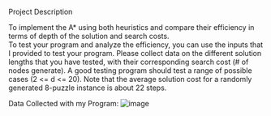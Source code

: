 
Project Description  

To implement the A* using both heuristics and compare their efficiency in terms of depth of the solution and search costs.  
To test your program and analyze the efficiency, you can use the inputs that I provided to test your program. 
Please collect data on the different solution lengths that you have tested, with their corresponding search cost (# of nodes generate). 
A good testing program should test a range of possible cases (2 <= d <= 20). Note that the average solution cost for a 
randomly generated 8-puzzle instance is about 22 steps.


Data Collected with my Program:
![image](https://github.com/jethpson/SchoolProjects/assets/152761484/276d2350-8ff0-4a07-bfe8-cfc5ef1bd4c9)
